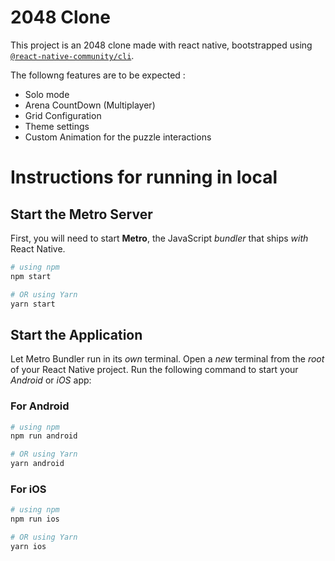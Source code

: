 

# 2048 Clone

This  project is an 2048 clone made with react native, bootstrapped using [`@react-native-community/cli`](https://github.com/react-native-community/cli).

The followng features are to be expected :

* Solo mode
* Arena CountDown (Multiplayer)
* Grid Configuration
* Theme settings
* Custom Animation for the puzzle interactions

# Instructions for running in local

## Start the Metro Server

First, you will need to start **Metro**, the JavaScript _bundler_ that ships _with_ React Native.

```bash
# using npm
npm start

# OR using Yarn
yarn start
```

## Start the Application

Let Metro Bundler run in its _own_ terminal. Open a _new_ terminal from the _root_ of your React Native project. Run the following command to start your _Android_ or _iOS_ app:

### For Android

```bash
# using npm
npm run android

# OR using Yarn
yarn android
```

### For iOS

```bash
# using npm
npm run ios

# OR using Yarn
yarn ios
```
